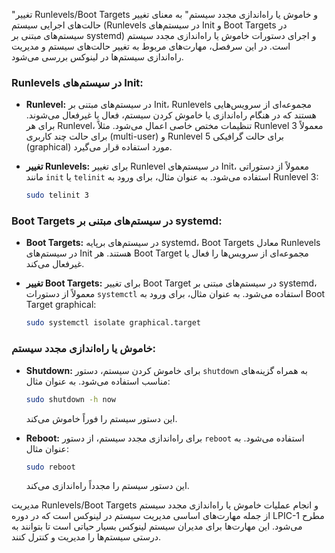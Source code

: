 "تغییر Runlevels/Boot Targets و خاموش یا راه‌اندازی مجدد سیستم" به معنای تغییر حالت‌های اجرایی سیستم (Runlevels در سیستم‌های Init و Boot Targets در سیستم‌های مبتنی بر systemd) و اجرای دستورات خاموش یا راه‌اندازی مجدد سیستم است. در این سرفصل، مهارت‌های مربوط به تغییر حالت‌های سیستم و مدیریت راه‌اندازی سیستم‌ها در لینوکس بررسی می‌شود.

### Runlevels در سیستم‌های Init:

- **Runlevel:**
  در سیستم‌های مبتنی بر Init، Runlevels مجموعه‌ای از سرویس‌هایی هستند که در هنگام راه‌اندازی یا خاموش کردن سیستم، فعال یا غیرفعال می‌شوند. برای هر Runlevel، تنظیمات مختص خاصی اعمال می‌شود. مثلاً Runlevel 3 معمولاً برای حالت چند کاربری (multi-user) و Runlevel 5 برای حالت گرافیکی (graphical) مورد استفاده قرار می‌گیرد.

- **تغییر Runlevels:**
  برای تغییر Runlevel در سیستم‌های Init، معمولاً از دستوراتی مانند `init` یا `telinit` استفاده می‌شود. به عنوان مثال، برای ورود به Runlevel 3:
  ```bash
  sudo telinit 3
  ```

### Boot Targets در سیستم‌های مبتنی بر systemd:

- **Boot Targets:**
  در سیستم‌های برپایه systemd، Boot Targets معادل Runlevels در سیستم‌های Init هستند. هر Boot Target مجموعه‌ای از سرویس‌ها را فعال یا غیرفعال می‌کند.

- **تغییر Boot Targets:**
  برای تغییر Boot Target در سیستم‌های مبتنی بر systemd، معمولاً از دستورات `systemctl` استفاده می‌شود. به عنوان مثال، برای ورود به Boot Target graphical:
  ```bash
  sudo systemctl isolate graphical.target
  ```

### خاموش یا راه‌اندازی مجدد سیستم:

- **Shutdown:**
  برای خاموش کردن سیستم، دستور `shutdown` به همراه گزینه‌های مناسب استفاده می‌شود. به عنوان مثال:
  ```bash
  sudo shutdown -h now
  ```
  این دستور سیستم را فوراً خاموش می‌کند.

- **Reboot:**
  برای راه‌اندازی مجدد سیستم، از دستور `reboot` استفاده می‌شود. به عنوان مثال:
  ```bash
  sudo reboot
  ```
  این دستور سیستم را مجدداً راه‌اندازی می‌کند.

مدیریت Runlevels/Boot Targets و انجام عملیات خاموش یا راه‌اندازی مجدد سیستم از جمله مهارت‌های اساسی مدیریت سیستم در لینوکس است که در دوره LPIC-1 مطرح می‌شود. این مهارت‌ها برای مدیران سیستم لینوکس بسیار حیاتی است تا بتوانند به درستی سیستم‌ها را مدیریت و کنترل کنند.
